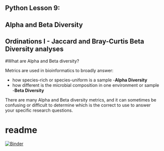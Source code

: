 ## Python Lesson 9: 
## Alpha and Beta Diversity
## Ordinations I - Jaccard and Bray-Curtis Beta Diversity analyses

#What are Alpha and Beta diversity?

Metrics are used in bioinformatics to broadly answer:

- how species-rich or species-uniform is a sample -**Alpha Diversity**
- how different is the microbial composition in one environment or sample -**Beta Diversity**

There are many Alpha and Beta diversity metrics, and it can sometimes be confusing or difficult to determine which is the correct to use to answer your specific research questions.

# readme
[![Binder](https://mybinder.org/badge_logo.svg)](https://mybinder.org/v2/gh/biovcnet/topic-python-Lesson9-bindercontent/master)
